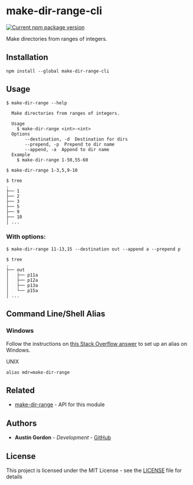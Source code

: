 # make-dir-range-cli

[![Current npm package version](https://img.shields.io/npm/v/make-dir-range-cli.svg)](https://www.npmjs.com/package/make-dir-range-cli) 

Make directories from ranges of integers.

## Installation

`npm install --global make-dir-range-cli`

## Usage

```
$ make-dir-range --help

  Make directories from ranges of integers.

  Usage
    $ make-dir-range <int>-<int>
  Options
       --destination, -d  Destination for dirs
       --prepend, -p  Prepend to dir name
       --append, -a  Append to dir name
  Example
    $ make-dir-range 1-50,55-60
```

```
$ make-dir-range 1-3,5,9-10

$ tree
.
├── 1
├── 2
├── 3
├── 5
├── 9
├── 10
│ ...
```

### With options:

```
$ make-dir-range 11-13,15 --destination out --append a --prepend p

$ tree
.
├── out
│   ├── p11a
│   ├── p12a
│   ├── p13a
│   └── p15a
│ ...
```

## Command Line/Shell Alias

### Windows

Follow the instructions on [this Stack Overflow answer](https://stackoverflow.com/a/21040825/8268314) to set up an alias on Windows.

UNIX

```
alias mdr=make-dir-range
```

## Related

- [make-dir-range](https://github.com/hutsoninc/make-dir-range) - API for this module

## Authors

* **Austin Gordon** - *Development* - [GitHub](https://github.com/AustinLeeGordon)

## License

This project is licensed under the MIT License - see the [LICENSE](LICENSE) file for details